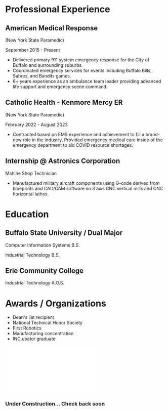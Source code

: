 

# Professional Experience 

## American Medical Response

(New York State Paramedic)

September 2015 - Present

- Delivered primary 911 system emergency response for the City of
Buffalo and surrounding suburbs.
- Coordinated emergency services for events including Buffalo Bills,
Sabres, and Bandits games.
- 6+ years experience as an ambulance team leader providing advanced life
support and emergency scene command.

## Catholic Health - Kenmore Mercy ER

(New York State Paramedic)

February 2022 - August 2023

- Contracted based on EMS experience and achievement to fill a
brand-new role in the industry. Provided emergency medical care inside
of the emergency department to aid COVID resource shortages.

## Internship @ Astronics Corporation

Mahine Shop Technician

-  Manufactured military aircraft components using G-code derived from
blueprints and CAD/CAM software on 3 axis CNC vertical mills and CNC
horizontal lathes.



# Education

## Buffalo State University / Dual Major

Computer Information Systems B.S.

Industrial Technology B.S.

## Erie Community College

Industrial Technology A.O.S.



# Awards / Organizations

- Dean's list recipient
- National Technical Honor Society
- First Robotics
- Manufacturing concentration
- INC.ubator graduate



<iframe src=" /M&T Resume.pdf" frameborder="0"></iframe>

### Under Construction... Check back soon
